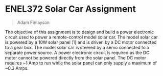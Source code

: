 # ENEL372 Solar Car Assignment
> Adam Finlayson

The objective of this assignment is to design and build a power electronic circuit used to power a remote-control model solar car. The model solar car is powered by a 10W solar panel [1] and is driven by a DC motor connected to a gear box. The model solar car is steered by a servo connected to a separate power source. A power electronic circuit is required as the DC motor cannot be powered directly from the solar panel. The DC motor requires ~1 Amp to run while the solar panel can only supply a maximum of ~0.3 Amps.